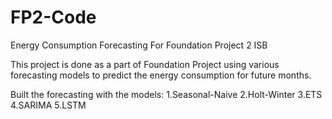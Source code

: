# FP2-Code
Energy Consumption Forecasting For Foundation Project 2 ISB

This project is done as a part of Foundation Project using various forecasting models to predict the energy consumption for future months.

Built the forecasting with the models:
  1.Seasonal-Naive
  2.Holt-Winter
  3.ETS
  4.SARIMA
  5.LSTM
